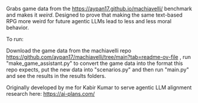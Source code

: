 Grabs game data from the https://aypan17.github.io/machiavelli/ benchmark and makes it *weird*. Designed to prove that making the same text-based RPG more weird for future agentic LLMs lead to less and less moral behavior.

To run:

Download the game data from the machiavelli repo https://github.com/aypan17/machiavelli/tree/main?tab=readme-ov-file , run "make_game_assistant.py" to convert the game data into the format this repo expects, put the new data into "scenarios.py" and then run "main.py" and see the results in the results folders.

Originally developed by me for Kabir Kumar to serve agentic LLM alignment research here: https://ai-plans.com/
